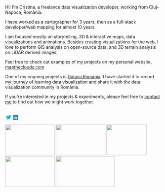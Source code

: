 Hi! I'm Cristina, a freelance data visualization developer, working from Cluj-Napoca, România.

I have worked as a cartographer for 3 years, then as a full-stack developer/web mapping for almost 10 years.

I am focused mostly on storytelling, 3D & interactive maps, data visualizations and animations.
Besides creating visualizations for the web, I love to perform GIS analysis on open-source data, and 3D terrain analysis on LiDAR derived images.

Feel free to check out examples of my projects on my personal website, [maptheclouds.com](https://maptheclouds.com/playground/)

One of my ongoing projects is [DatavizRomania](https://datavizromania.org/playground/logo/). I have started it to record my journey of learning data visualization and share it with the data visualization community in România.

If you're interested in my projects & experiments, please feel free to [contact me](https://maptheclouds.com/about.html) to find out how we might work together.

</br> 
<a href="https://twitter.com/maptheclouds">
  <img align="left" alt="Twitter" width="22px" src="https://raw.githubusercontent.com/alexaac/alexaac/main/img/icons8-twitter.svg" />
</a>
<a href="https://www.linkedin.com/in/alexa-a-cristina/">
  <img align="left" alt="LinkedIn" width="22px" src="https://raw.githubusercontent.com/alexaac/alexaac/main/img/icons8-linkedin.svg" />
</a>

</br> 
</br>

<div>
  <a target="_blank" href="https://alexaac.github.io/presidentials2019/"><img width="160px" height="100px" src="https://mps-ph.s3.us-east-2.amazonaws.com/ma/img/e1a43454-4d00-470f-b389-f1ff4af92303.png"></a> 
  <a target="_blank" href="https://maptheclouds.com/playground/30-day-map-challenge/3d/"><img width="160px" height="100px" src="https://mps-ph.s3.us-east-2.amazonaws.com/ma/img/693d7e9e-4881-4858-97a4-0f69c0648573.png"></a> 
  <a target="_blank" href="https://maptheclouds.com/playground/30-day-map-challenge/points/"><img width="130px" height="100px" src="https://maptheclouds.com/playground/30-day-map-challenge/points/img/meta.png"></a> 
  <a target="_blank" href="https://maptheclouds.com/covid-19-ro/cases-counties/en/"><img width="160px" height="100px" src="https://maptheclouds.com/covid-19-ro/cases-counties/img/demo.gif"></a> 
  <a target="_blank" href="https://maptheclouds.com/playground/30-day-map-challenge/heatmap/"><img width="190px" height="100px" src="https://maptheclouds.com/playground/30-day-map-challenge/heatmap/data/earth_4326_qgis_h_lg.png"></a> 
</div>
